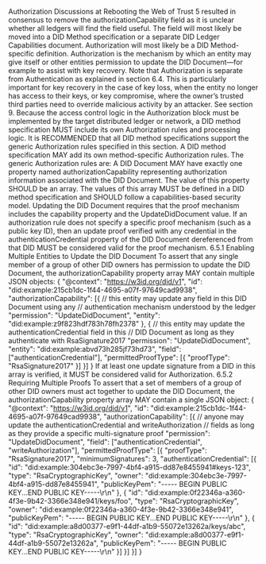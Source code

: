 Authorization Discussions at Rebooting the Web of Trust 5 resulted in consensus to remove the authorizationCapability field as it is unclear whether all ledgers will find the field useful. The field will most likely be moved into a DID Method specification or a separate DID Ledger Capabilities document. Authorization will most likely be a DID Method-specific definition. Authorization is the mechanism by which an entity may give itself or other entities permission to update the DID Document—for example to assist with key recovery. Note that Authorization is separate from Authentication as explained in section 6.4. This is particularly important for key recovery in the case of key loss, when the entity no longer has access to their keys, or key compromise, where the owner’s trusted third parties need to override malicious activity by an attacker. See section 9. Because the access control logic in the Authorization block must be implemented by the target distributed ledger or network, a DID method specification MUST include its own Authorization rules and processing logic. It is RECOMMENDED that all DID method specifications support the generic Authorization rules specified in this section. A DID method specification MAY add its own method-specific Authorization rules. The generic Authorization rules are: A DID Document MAY have exactly one property named authorizationCapability representing authorization information associated with the DID Document. The value of this property SHOULD be an array. The values of this array MUST be defined in a DID method specification and SHOULD follow a capabilities-based security model. Updating the DID Document requires that the proof mechanism includes the capability property and the UpdateDidDocument value. If an authorization rule does not specify a specific proof mechanism (such as a public key ID), then an update proof verified with any credential in the authenticationCredential property of the DID Document dereferenced from that DID MUST be considered valid for the proof mechanism. 6.5.1 Enabling Multiple Entities to Update the DID Document To assert that any single member of a group of other DID owners has permission to update the DID Document, the authorizationCapability property array MAY contain multiple JSON objects: { "@context": "https://w3id.org/did/v1", "id": "did:example:215cb1dc-1f44-4695-a07f-97649cad9938", "authorizationCapability": [{ // this entity may update any field in this DID Document using any // authentication mechanism understood by the ledger "permission": "UpdateDidDocument", "entity": "did:example:z9f823hdf783h78fh2378" }, { // this entity may update the authenticationCredential field in this // DID Document as long as they authenticate with RsaSignature2017 "permission": "UpdateDidDocument", "entity": "did:example:abvd73h285jf73hd73", "field": ["authenticationCredential"], "permittedProofType": [{ "proofType": "RsaSignature2017" }] }] } If at least one update signature from a DID in this array is verified, it MUST be considered valid for Authorization. 6.5.2 Requiring Multiple Proofs To assert that a set of members of a group of other DID owners must act together to update the DID Document, the authorizationCapability property array MAY contain a single JSON object: { "@context": "https://w3id.org/did/v1", "id": "did:example:215cb1dc-1f44-4695-a07f-97649cad9938", "authorizationCapability": [{ // anyone may update the authenticationCredential and writeAuthorization // fields as long as they provide a specific multi-signature proof "permission": "UpdateDidDocument", "field": ["authenticationCredential", "writeAuthorization"], "permittedProofType": [{ "proofType": "RsaSignature2017", "minimumSignatures": 3, "authenticationCredential": [{ "id": "did:example:304ebc3e-7997-4bf4-a915-dd87e8455941#keys-123", "type": "RsaCryptographicKey", "owner": "did:example:304ebc3e-7997-4bf4-a915-dd87e8455941", "publicKeyPem": "----- BEGIN PUBLIC KEY...END PUBLIC KEY-----\r\n" }, { "id": "did:example:0f22346a-a360-4f3e-9b42-3366e348e941/keys/foo", "type": "RsaCryptographicKey", "owner": "did:example:0f22346a-a360-4f3e-9b42-3366e348e941", "publicKeyPem": "----- BEGIN PUBLIC KEY...END PUBLIC KEY-----\r\n" }, { "id": "did:example:a8d00377-e9f1-44df-a1b9-55072e13262a/keys/abc", "type": "RsaCryptographicKey", "owner": "did:example:a8d00377-e9f1-44df-a1b9-55072e13262a", "publicKeyPem": "----- BEGIN PUBLIC KEY...END PUBLIC KEY-----\r\n" }] }] }] }
